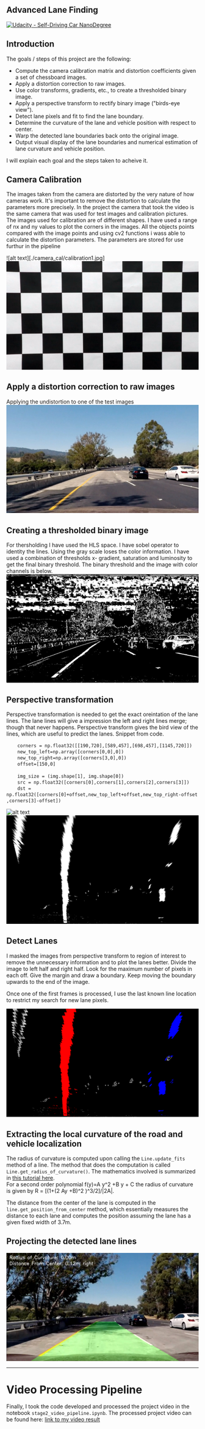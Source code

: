## Advanced Lane Finding
[![Udacity - Self-Driving Car NanoDegree](https://s3.amazonaws.com/udacity-sdc/github/shield-carnd.svg)](http://www.udacity.com/drive)


## Introduction 

The goals / steps of this project are the following:

* Compute the camera calibration matrix and distortion coefficients given a set of chessboard images.
* Apply a distortion correction to raw images.
* Use color transforms, gradients, etc., to create a thresholded binary image.
* Apply a perspective transform to rectify binary image ("birds-eye view").
* Detect lane pixels and fit to find the lane boundary.
* Determine the curvature of the lane and vehicle position with respect to center.
* Warp the detected lane boundaries back onto the original image.
* Output visual display of the lane boundaries and numerical estimation of lane curvature and vehicle position.

[//]: # (Image References)

[image1]: ./output_images/undistorted.jpg "Undistorted"
[image2]: ./output_images/test4_undist.jpg "Undistorted-Raw"
[image3]: ./output_images/binary.jpg "Binary Example"
[image4]: ./output_images/binarty_warped.jpg "Warp Example"
[image5]: ./output_images/warp_binary_roi.jpg "Region of interest"
[image6]: ./output_images/lanes.jpg "Lane Lines"
[image7]: ./output_images/lane_detected.jpg "Projected lines"
[video1]: ./processed_project_video.mp4 "Video"

I will explain each goal and the steps taken to acheive it.

## Camera Calibration
The images taken from the camera are distorted by the very nature of how cameras work. It's important to remove the distortion
to calculate the parameters more precisely. In the project the camera that took the video is the same camera that was used for test images
and calibration pictures. The images used for calibration are of different shapes. I have used a range of nx and ny values to plot the corners
in the images. All the objects points compared with the image points and using cv2 functions i wass able to calculate the distortion parameters.
The parameters are stored for use furthur in the pipeline

![alt text][./camera_cal/calibration1.jpg] ![alt text][image1]

## Apply a distortion correction to raw images
Applying the undistortion to one of the test images
![alt text][image2]

## Creating a thresholded binary image
For thersholding I have used the HLS space. I have sobel operator to identity the lines. Using the gray scale loses the color information.
I have used a combination of thresholds x- gradient, saturation and luminosity to get the final binary threshold.
The binary threshold and the image with color channels is below.
![alt text][image3]

## Perspective transformation
Perspective transformation is needed to get the exact oreintation of the lane lines. The lane lines will give a impression the left and right lines merge; though that never happens. Perspective transform gives the bird view of the lines, which are useful to predict the lanes. Snippet from code.

```
    corners = np.float32([[190,720],[589,457],[698,457],[1145,720]])
    new_top_left=np.array([corners[0,0],0])
    new_top_right=np.array([corners[3,0],0])
    offset=[150,0]
    
    img_size = (img.shape[1], img.shape[0])
    src = np.float32([corners[0],corners[1],corners[2],corners[3]])
    dst = np.float32([corners[0]+offset,new_top_left+offset,new_top_right-offset ,corners[3]-offset])    
```
![alt text][image4]
![alt text][image5]

## Detect Lanes
I masked the images from perspective transform to region of interest to remove the unnecessary information and to plot the lanes better.
Divide the image to left half and right half. Look for the maximum number of pixels in each off. Give the margin and draw a boundary.
Keep moving the boundary upwards to the end of the image. 

Once one of the first frames is processed, I use the last known line location to restrict my search for new lane pixels.

![alt text][image6]

## Extracting the local curvature of the road and vehicle localization

The radius of curvature is computed upon calling the `Line.update_fits` method of a line. The method that does the computation is called `Line.get_radius_of_curvature()`. The mathematics involved is summarized in [this tutorial here](http://www.intmath.com/applications-differentiation/8-radius-curvature.php).  
For a second order polynomial f(y)=A y^2 +B y + C the radius of curvature is given by R = [(1+(2 Ay +B)^2 )^3/2]/|2A|.

The distance from the center of the lane is computed in the `line.get_position_from_center` method, which essentially measures the distance to each lane and computes the position assuming the lane has a given fixed width of 3.7m. 

## Projecting the detected lane lines


![alt text][image7]


---

# Video Processing Pipeline

Finally, I took the code developed and processed the project video in the notebook  `stage2_video_pipeline.ipynb`. The processed project video can be found here:
[link to my video result](./processed_project_video.mp4)
